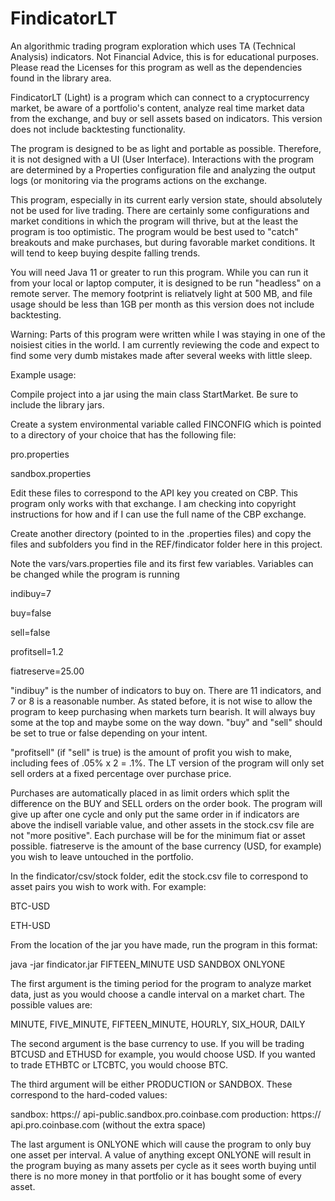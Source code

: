 # FindicatorLT
An algorithmic trading program exploration which uses TA (Technical Analysis) indicators. Not Financial Advice, this is for educational purposes.  Please read the Licenses for this program as well as the dependencies found in the library area.

FindicatorLT (Light) is a program which can connect to a cryptocurrency market, be aware of a portfolio's content, analyze real time market data from the exchange, and buy or sell assets based on indicators. This version does not include backtesting functionality.

The program is designed to be as light and portable as possible.  Therefore, it is not designed with a UI (User Interface).  Interactions with the program are determined by a Properties configuration file and analyzing the output logs (or monitoring via the programs actions on the exchange.

This program, especially in its current early version state, should absolutely not be used for live trading.  There are certainly some configurations and market conditions in which the program will thrive, but at the least the program is too optimistic. The program would be best used to "catch" breakouts and make purchases, but during favorable market conditions. It will tend to keep buying despite falling trends.

You will need Java 11 or greater to run this program.  While you can run it from your local or laptop computer, it is designed to be run "headless" on a remote server.  The memory footprint is reliatvely light at 500 MB, and file usage should be less than 1GB per month as this version does not include backtesting.

Warning: Parts of this program were written while I was staying in one of the noisiest cities in the world. I am currently reviewing the code and expect to find some very dumb mistakes made after several weeks with little sleep.

Example usage:

Compile project into a jar using the main class StartMarket.   Be sure to include the library jars.

Create a system environmental variable called FINCONFIG which is pointed to a directory of your choice that has the following file:

pro.properties

sandbox.properties

Edit these files to correspond to the API key you created on CBP.  This program only works with that exchange. I am checking into copyright instructions for how and if I can use the full name of the CBP exchange.

Create another directory (pointed to in the .properties files) and copy the files and subfolders you find in the REF/findicator folder here in this project.

Note the vars/vars.properties file and its first few variables. Variables can be changed while the program is running

indibuy=7

buy=false

sell=false

profitsell=1.2

fiatreserve=25.00

"indibuy" is the number of indicators to buy on. There are 11 indicators, and 7 or 8 is a reasonable number.  As stated before, it is not wise to allow the program to keep purchasing when markets turn bearish. It will always buy some at the top and maybe some on the way down.
"buy" and "sell" should be set to true or false depending on your intent.

"profitsell" (if "sell" is true) is the amount of profit you wish to make, including fees of .05% x 2 = .1%.  The LT version of the program will only set sell orders at a fixed percentage over purchase price.

Purchases are automatically placed in as limit orders which split the difference on the BUY and SELL orders on the order book.
The program will give up after one cycle and only put the same order in if indicators are above the indisell variable value, and other assets in the stock.csv file are not "more positive". Each purchase will be for the minimum fiat or asset possible.
fiatreserve is the amount of the base currency (USD, for example) you wish to leave untouched in the portfolio.

In the findicator/csv/stock folder, edit the stock.csv file to correspond to asset pairs you wish to work with. For example:

BTC-USD

ETH-USD

From the location of the jar you have made, run the program in this format:

java -jar findicator.jar FIFTEEN_MINUTE USD SANDBOX ONLYONE

The first argument is the timing period for the program to analyze market data, just as you would choose a candle interval on a market chart.  The possible values are:

MINUTE,
FIVE_MINUTE,
FIFTEEN_MINUTE,
HOURLY,
SIX_HOUR,
DAILY

The second argument is the base currency to use.  If you will be trading BTCUSD and ETHUSD for example, you would choose USD.  If you wanted to trade ETHBTC or LTCBTC, you would choose BTC.

The third argument will be either PRODUCTION or SANDBOX. These correspond to the hard-coded values:

sandbox: https:// api-public.sandbox.pro.coinbase.com
production: https:// api.pro.coinbase.com
(without the extra space)

The last argument is ONLYONE which will cause the program to only buy one asset per interval.  A value of anything except ONLYONE will result in the program buying as many assets per cycle as it sees worth buying until there is no more money in that portfolio or it has bought some of every asset.




